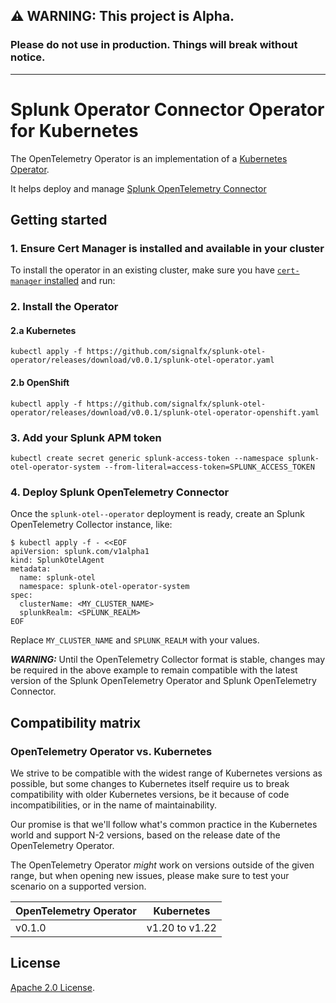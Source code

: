   
## **⚠ WARNING: This project is Alpha.**  
### Please do not use in production. Things will break without notice.
  
  
---------
  
# Splunk Operator Connector Operator for Kubernetes

The OpenTelemetry Operator is an implementation of a [Kubernetes Operator](https://coreos.com/operators/).

It helps deploy and manage [Splunk OpenTelemetry Connector](https://github.com/signalfx/splunk-opentelemetry-collector)

## Getting started

### 1. Ensure Cert Manager is installed and available in your cluster
To install the operator in an existing cluster, make sure you have [`cert-manager` installed](https://cert-manager.io/docs/installation/) and run:

### 2. Install the Operator
#### 2.a Kubernetes
```
kubectl apply -f https://github.com/signalfx/splunk-otel-operator/releases/download/v0.0.1/splunk-otel-operator.yaml
```

#### 2.b OpenShift
```
kubectl apply -f https://github.com/signalfx/splunk-otel-operator/releases/download/v0.0.1/splunk-otel-operator-openshift.yaml
```

### 3. Add your Splunk APM token

```
kubectl create secret generic splunk-access-token --namespace splunk-otel-operator-system --from-literal=access-token=SPLUNK_ACCESS_TOKEN
```

### 4. Deploy Splunk OpenTelemetry Connector

Once the `splunk-otel--operator` deployment is ready, create an Splunk OpenTelemetry Collector instance, like:

```console
$ kubectl apply -f - <<EOF
apiVersion: splunk.com/v1alpha1
kind: SplunkOtelAgent
metadata:
  name: splunk-otel
  namespace: splunk-otel-operator-system
spec:
  clusterName: <MY_CLUSTER_NAME>
  splunkRealm: <SPLUNK_REALM>
EOF
```

Replace `MY_CLUSTER_NAME` and `SPLUNK_REALM` with your values.

**_WARNING:_** Until the OpenTelemetry Collector format is stable, changes may be required in the above example to remain
compatible with the latest version of the Splunk OpenTelemetry Operator and Splunk OpenTelemetry Connector.

## Compatibility matrix

### OpenTelemetry Operator vs. Kubernetes

We strive to be compatible with the widest range of Kubernetes versions as possible, but some changes to Kubernetes itself require us to break compatibility with older Kubernetes versions, be it because of code incompatibilities, or in the name of maintainability.

Our promise is that we'll follow what's common practice in the Kubernetes world and support N-2 versions, based on the release date of the OpenTelemetry Operator.

The OpenTelemetry Operator *might* work on versions outside of the given range, but when opening new issues, please make sure to test your scenario on a supported version.

| OpenTelemetry Operator | Kubernetes           |
|------------------------|----------------------|
| v0.1.0                 | v1.20 to v1.22       |

## License
  
[Apache 2.0 License](./LICENSE).

[github-workflow]: https://github.com/signalfx/splunk-otel-operator/actions
[github-workflow-img]: https://github.com/signalfx/splunk-otel-operator/workflows/Continuous%20Integration/badge.svg
[goreport-img]: https://goreportcard.com/badge/github.com/signalfx/splunk-otel-operator
[goreport]: https://goreportcard.com/report/github.com/signalfx/splunk-otel-operator
[godoc-img]: https://godoc.org/github.com/signalfx/splunk-otel-operator?status.svg
[godoc]: https://godoc.org/github.com/signalfx/splunk-otel-operator/pkg/apis/opentelemetry/v1alpha1#SplunkOtelAgent
[code-climate]: https://codeclimate.com/github/signalfx/splunk-otel-operator/maintainability
[code-climate-img]: https://api.codeclimate.com/v1/badges/7bb215eea77fc9c24484/maintainability
[codecov]: https://codecov.io/gh/signalfx/splunk-otel-operator
[codecov-img]: https://codecov.io/gh/signalfx/splunk-otel-operator/branch/main/graph/badge.svg
[contributors]: https://github.com/signalfx/splunk-otel-operator/graphs/contributors
[contributors-img]: https://contributors-img.web.app/image?repo=open-telemetry/opentelemetry-operator
